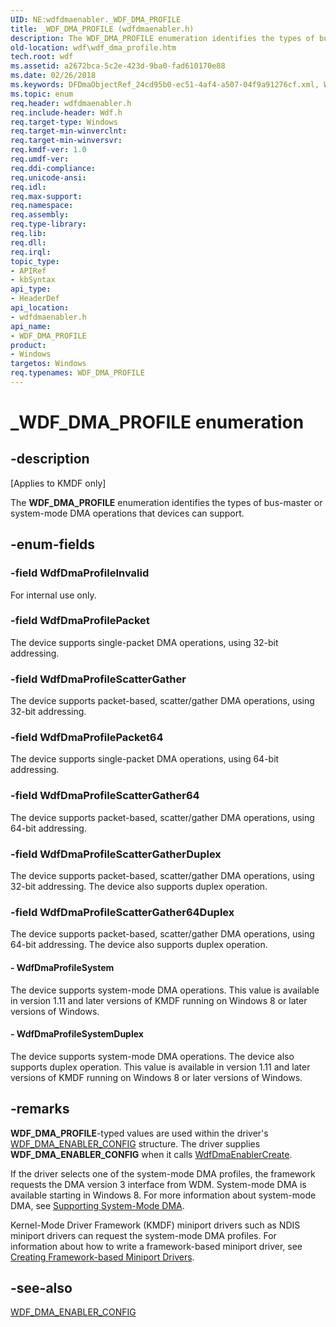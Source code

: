 ```yaml
---
UID: NE:wdfdmaenabler._WDF_DMA_PROFILE
title: _WDF_DMA_PROFILE (wdfdmaenabler.h)
description: The WDF_DMA_PROFILE enumeration identifies the types of bus-master or system-mode DMA operations that devices can support.
old-location: wdf\wdf_dma_profile.htm
tech.root: wdf
ms.assetid: a2672bca-5c2e-423d-9ba0-fad610170e88
ms.date: 02/26/2018
ms.keywords: DFDmaObjectRef_24cd95b0-ec51-4af4-a507-04f9a91276cf.xml, WDF_DMA_PROFILE, WDF_DMA_PROFILE enumeration, WdfDmaProfileInvalid, WdfDmaProfilePacket, WdfDmaProfilePacket64, WdfDmaProfileScatterGather, WdfDmaProfileScatterGather64, WdfDmaProfileScatterGather64Duplex, WdfDmaProfileScatterGatherDuplex, WdfDmaProfileSystem, WdfDmaProfileSystemDuplex, _WDF_DMA_PROFILE, kmdf.wdf_dma_profile, wdf.wdf_dma_profile, wdfdmaenabler/WDF_DMA_PROFILE, wdfdmaenabler/WdfDmaProfileInvalid, wdfdmaenabler/WdfDmaProfilePacket, wdfdmaenabler/WdfDmaProfilePacket64, wdfdmaenabler/WdfDmaProfileScatterGather, wdfdmaenabler/WdfDmaProfileScatterGather64, wdfdmaenabler/WdfDmaProfileScatterGather64Duplex, wdfdmaenabler/WdfDmaProfileScatterGatherDuplex, wdfdmaenabler/WdfDmaProfileSystem, wdfdmaenabler/WdfDmaProfileSystemDuplex
ms.topic: enum
req.header: wdfdmaenabler.h
req.include-header: Wdf.h
req.target-type: Windows
req.target-min-winverclnt: 
req.target-min-winversvr: 
req.kmdf-ver: 1.0
req.umdf-ver: 
req.ddi-compliance: 
req.unicode-ansi: 
req.idl: 
req.max-support: 
req.namespace: 
req.assembly: 
req.type-library: 
req.lib: 
req.dll: 
req.irql: 
topic_type:
- APIRef
- kbSyntax
api_type:
- HeaderDef
api_location:
- wdfdmaenabler.h
api_name:
- WDF_DMA_PROFILE
product:
- Windows
targetos: Windows
req.typenames: WDF_DMA_PROFILE
---
```


# _WDF_DMA_PROFILE enumeration


## -description


<p class="CCE_Message">[Applies to KMDF only]</p>

The <b>WDF_DMA_PROFILE</b> enumeration identifies the types of bus-master or system-mode DMA operations that devices can support.


## -enum-fields




### -field WdfDmaProfileInvalid

For internal use only.


### -field WdfDmaProfilePacket

The device supports single-packet DMA operations, using 32-bit addressing.


### -field WdfDmaProfileScatterGather

The device supports packet-based, scatter/gather DMA operations, using 32-bit addressing.


### -field WdfDmaProfilePacket64

The device supports single-packet DMA operations, using 64-bit addressing.


### -field WdfDmaProfileScatterGather64

The device supports packet-based, scatter/gather DMA operations, using 64-bit addressing.


### -field WdfDmaProfileScatterGatherDuplex

The device supports packet-based, scatter/gather DMA operations, using 32-bit addressing. The device also supports duplex operation.


### -field WdfDmaProfileScatterGather64Duplex

The device supports packet-based, scatter/gather DMA operations, using 64-bit addressing. The device also supports duplex operation.


#### - WdfDmaProfileSystem

The device supports system-mode DMA operations. This value is available in version 1.11 and later versions of KMDF running on Windows 8 or later versions of Windows.


#### - WdfDmaProfileSystemDuplex

The device supports system-mode DMA operations. The device also supports duplex operation. This value is available in version 1.11 and later versions of KMDF running on Windows 8 or later versions of Windows.


## -remarks



<b>WDF_DMA_PROFILE</b>-typed values are used within the driver's <a href="https://msdn.microsoft.com/library/windows/hardware/ff551290">WDF_DMA_ENABLER_CONFIG</a> structure. The driver supplies <b>WDF_DMA_ENABLER_CONFIG</b> when it calls <a href="https://msdn.microsoft.com/library/windows/hardware/ff546983">WdfDmaEnablerCreate</a>.

If the driver selects one of the system-mode DMA profiles, the framework requests the DMA version 3 interface from WDM.  System-mode DMA is available starting in Windows 8. For more information about system-mode DMA, see <a href="https://msdn.microsoft.com/CCC77C15-69CA-44CB-8DEB-29F3EAEA44F6">Supporting System-Mode DMA</a>.

Kernel-Mode Driver Framework (KMDF) miniport drivers such as NDIS miniport drivers can request the system-mode DMA profiles. For information about how to write a framework-based miniport driver, see <a href="https://docs.microsoft.com/windows-hardware/drivers/wdf/creating-kmdf-miniport-drivers">Creating Framework-based Miniport Drivers</a>. 




## -see-also




<a href="https://msdn.microsoft.com/library/windows/hardware/ff551290">WDF_DMA_ENABLER_CONFIG</a>
 

 

